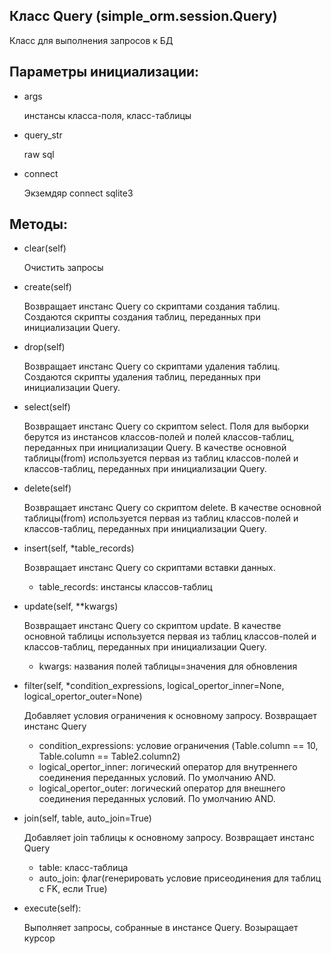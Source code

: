 ## Класс Query (simple_orm.session.Query)
Класс для выполнения запросов к БД

## Параметры инициализации:
* args 

     инстансы класса-поля, класс-таблицы

* query_str

    raw sql

* connect

    Экземдяр connect sqlite3

## Методы:
* clear(self)

    Очистить запросы

* create(self)
  
    Возвращает инстанс Query со скриптами создания таблиц.
    Создаются скрипты создания таблиц, переданных при инициализации Query.
    
* drop(self)
  
    Возвращает инстанс Query со скриптами удаления таблиц.
    Создаются скрипты удаления таблиц, переданных при инициализации Query.

* select(self)

    Возвращает инстанс Query со скриптом select.
    Поля для выборки берутся из инстансов классов-полей и полей классов-таблиц, переданных при инициализации Query.
    В качестве основной таблицы(from) используется первая из таблиц классов-полей и классов-таблиц, переданных при инициализации Query.


* delete(self)

    Возвращает инстанс Query со скриптом delete.
    В качестве основной таблицы(from) используется первая из таблиц классов-полей и классов-таблиц, переданных при инициализации Query.

* insert(self, *table_records)

    Возвращает инстанс Query со скриптами вставки данных.
    * table_records: инстансы классов-таблиц

* update(self, **kwargs)
    
    Возвращает инстанс Query со скриптом update.
    В качестве основной таблицы используется первая из таблиц классов-полей и классов-таблиц, переданных при инициализации Query.
    * kwargs: названия полей таблицы=значения для обновления

* filter(self, *condition_expressions, logical_opertor_inner=None, logical_opertor_outer=None)

    Добавляет условия ограничения к основному запросу. Возвращает инстанс Query
    * condition_expressions: условие ограничения (Table.column == 10, Table.column == Table2.column2)
    * logical_opertor_inner: логический оператор для внутреннего соединения переданных условий. По умолчанию AND.
    * logical_opertor_outer: логический оператор для внешнего соединения переданных условий. По умолчанию AND.

* join(self, table, auto_join=True)
    
    Добавляет join таблицы к основному запросу. Возвращает инстанс Query
    * table: класс-таблица
    * auto_join: флаг(генерировать условие присеодинения для таблиц с FK, если True)

* execute(self):

    Выполняет запросы, собранные в инстансе Query. Возыращает курсор
